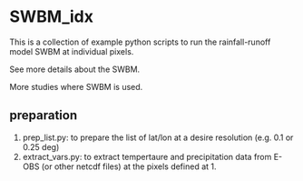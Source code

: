 # SWBM_idx

This is a collection of example python scripts to run the rainfall-runoff model SWBM at individual pixels.


See more details about the SWBM.

More studies where SWBM is used.
 

## preparation

 1. prep_list.py: to prepare the list of lat/lon at a desire resolution (e.g. 0.1 or 0.25 deg)
 2. extract_vars.py: to extract tempertaure and precipitation data from E-OBS (or other netcdf files) at the pixels defined at 1.
